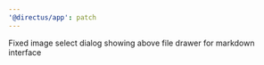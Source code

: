 ```yaml
---
'@directus/app': patch
---
```


Fixed image select dialog showing above file drawer for markdown interface
